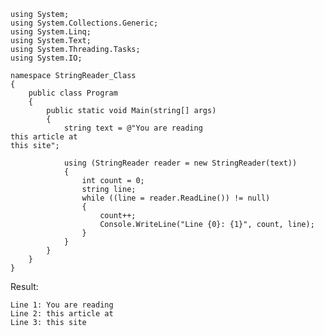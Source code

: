 ﻿```
using System;
using System.Collections.Generic;
using System.Linq;
using System.Text;
using System.Threading.Tasks;
using System.IO;
 
namespace StringReader_Class
{
    public class Program
    {
        public static void Main(string[] args)
        {            
            string text = @"You are reading
this article at
this site";
 
            using (StringReader reader = new StringReader(text))
            {
                int count = 0;
                string line;
                while ((line = reader.ReadLine()) != null)
                {
                    count++;
                    Console.WriteLine("Line {0}: {1}", count, line);
                }
            }
        }
    }
}
```

Result:

```
Line 1: You are reading
Line 2: this article at
Line 3: this site

```
